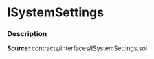 # ISystemSettings

### Description <a id="description"></a>

**Source:** contracts/interfaces/ISystemSettings.sol


